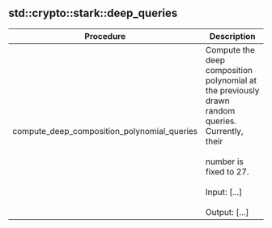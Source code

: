 
## std::crypto::stark::deep_queries
| Procedure | Description |
| ----------- | ------------- |
| compute_deep_composition_polynomial_queries | Compute the deep composition polynomial at the previously drawn random queries. Currently, their<br /><br />number is fixed to 27.<br /><br />Input: [...]<br /><br />Output: [...] |
